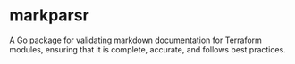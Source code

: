 # markparsr

A Go package for validating markdown documentation for Terraform modules, ensuring that it is complete, accurate, and follows best practices.
